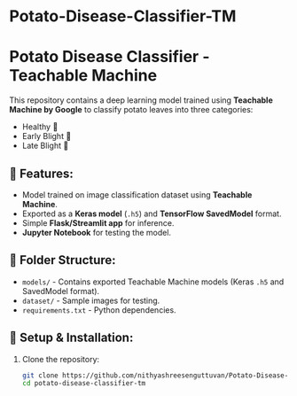 # Potato-Disease-Classifier-TM

# Potato Disease Classifier - Teachable Machine

This repository contains a deep learning model trained using **Teachable Machine by Google** to classify potato leaves into three categories:
- Healthy 🍃
- Early Blight 🍂
- Late Blight 🍄

## 📌 Features:
- Model trained on image classification dataset using **Teachable Machine**.
- Exported as a **Keras model** (`.h5`) and **TensorFlow SavedModel** format.
- Simple **Flask/Streamlit app** for inference.
- **Jupyter Notebook** for testing the model.

## 📁 Folder Structure:
- `models/` - Contains exported Teachable Machine models (Keras `.h5` and SavedModel format).
- `dataset/` - Sample images for testing.
- `requirements.txt` - Python dependencies.

## 🔧 Setup & Installation:
1. Clone the repository:
   ```bash
   git clone https://github.com/nithyashreesenguttuvan/Potato-Disease-Classifier-TM.git
   cd potato-disease-classifier-tm
